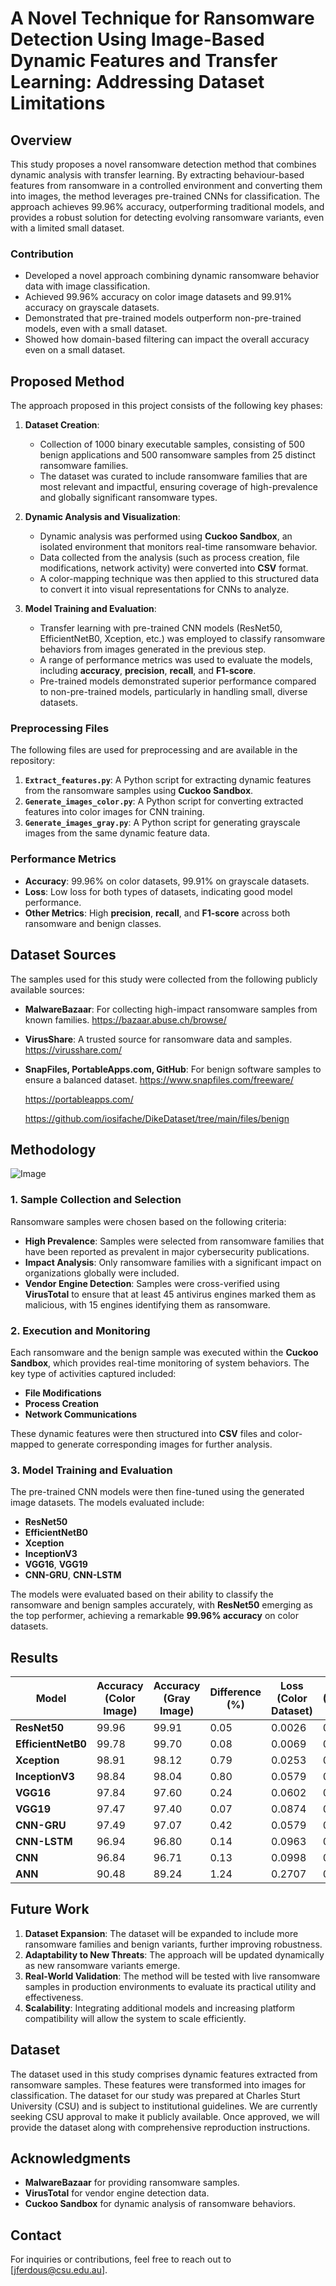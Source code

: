 # A Novel Technique for Ransomware Detection Using Image-Based Dynamic Features and Transfer Learning: Addressing Dataset Limitations 

## Overview
This study proposes a novel ransomware detection method that combines dynamic analysis with transfer learning. By extracting behaviour-based features from ransomware in a controlled environment and converting them into images, the method leverages pre-trained CNNs for classification. The approach achieves 99.96% accuracy, outperforming traditional models, and provides a robust solution for detecting evolving ransomware variants, even with a limited small dataset.

### Contribution
- Developed a novel approach combining dynamic ransomware behavior data with image classification.
- Achieved 99.96% accuracy on color image datasets and 99.91% accuracy on grayscale datasets.
- Demonstrated that pre-trained models outperform non-pre-trained models, even with a small dataset.
- Showed how domain-based filtering can impact the overall accuracy even on a small dataset.

## Proposed Method
The approach proposed in this project consists of the following key phases:

1. **Dataset Creation**:
   - Collection of 1000 binary executable samples, consisting of 500 benign applications and 500 ransomware samples from 25 distinct ransomware families.
   - The dataset was curated to include ransomware families that are most relevant and impactful, ensuring coverage of high-prevalence and globally significant ransomware types.
  
2. **Dynamic Analysis and Visualization**:
   - Dynamic analysis was performed using **Cuckoo Sandbox**, an isolated environment that monitors real-time ransomware behavior. 
   - Data collected from the analysis (such as process creation, file modifications, network activity) were converted into **CSV** format.
   - A color-mapping technique was then applied to this structured data to convert it into visual representations for CNNs to analyze.

3. **Model Training and Evaluation**:
   - Transfer learning with pre-trained CNN models (ResNet50, EfficientNetB0, Xception, etc.) was employed to classify ransomware behaviors from images generated in the previous step.
   - A range of performance metrics was used to evaluate the models, including **accuracy**, **precision**, **recall**, and **F1-score**.
   - Pre-trained models demonstrated superior performance compared to non-pre-trained models, particularly in handling small, diverse datasets.

### Preprocessing Files
The following files are used for preprocessing and are available in the repository:
1. **`Extract_features.py`**: A Python script for extracting dynamic features from the ransomware samples using **Cuckoo Sandbox**.
2. **`Generate_images_color.py`**: A Python script for converting extracted features into color images for CNN training.
3. **`Generate_images_gray.py`**: A Python script for generating grayscale images from the same dynamic feature data.

### Performance Metrics
- **Accuracy**: 99.96% on color datasets, 99.91% on grayscale datasets.
- **Loss**: Low loss for both types of datasets, indicating good model performance.
- **Other Metrics**: High **precision**, **recall**, and **F1-score** across both ransomware and benign classes.

## Dataset Sources
The samples used for this study were collected from the following publicly available sources:
- **MalwareBazaar**: For collecting high-impact ransomware samples from known families.
  https://bazaar.abuse.ch/browse/
- **VirusShare**: A trusted source for ransomware data and samples.
  https://virusshare.com/
- **SnapFiles, PortableApps.com, GitHub**: For benign software samples to ensure a balanced dataset.
  https://www.snapfiles.com/freeware/
  
  https://portableapps.com/
  
  https://github.com/iosifache/DikeDataset/tree/main/files/benign

## Methodology
![Image](https://github.com/user-attachments/assets/2ed7a6eb-fffa-4428-90fc-45287cf05315)
### 1. Sample Collection and Selection
Ransomware samples were chosen based on the following criteria:
- **High Prevalence**: Samples were selected from ransomware families that have been reported as prevalent in major cybersecurity publications.
- **Impact Analysis**: Only ransomware families with a significant impact on organizations globally were included.
- **Vendor Engine Detection**: Samples were cross-verified using **VirusTotal** to ensure that at least 45 antivirus engines marked them as malicious, with 15 engines identifying them as ransomware.

### 2. Execution and Monitoring
Each ransomware and the benign sample was executed within the **Cuckoo Sandbox**, which provides real-time monitoring of system behaviors. The key type of activities captured included:
- **File Modifications**
- **Process Creation**
- **Network Communications**

These dynamic features were then structured into **CSV** files and color-mapped to generate corresponding images for further analysis.

### 3. Model Training and Evaluation
The pre-trained CNN models were then fine-tuned using the generated image datasets. The models evaluated include:
- **ResNet50**
- **EfficientNetB0**
- **Xception**
- **InceptionV3**
- **VGG16**, **VGG19**
- **CNN-GRU**, **CNN-LSTM**

The models were evaluated based on their ability to classify the ransomware and benign samples accurately, with **ResNet50** emerging as the top performer, achieving a remarkable **99.96% accuracy** on color datasets.

## Results
| Model            | Accuracy (Color Image) | Accuracy (Gray Image) | Difference (%) | Loss (Color Dataset) | Loss (Grayscale Dataset) | Difference (%) |
|------------------|------------------------|-----------------------|----------------|----------------------|--------------------------|----------------|
| **ResNet50**      | 99.96                  | 99.91                 | 0.05           | 0.0026               | 0.0059                   | 0.0033         |
| **EfficientNetB0**| 99.78                  | 99.70                 | 0.08           | 0.0069               | 0.0167                   | 0.0098         |
| **Xception**      | 98.91                  | 98.12                 | 0.79           | 0.0253               | 0.0471                   | 0.0218         |
| **InceptionV3**   | 98.84                  | 98.04                 | 0.80           | 0.0579               | 0.1261                   | 0.0682         |
| **VGG16**         | 97.84                  | 97.60                 | 0.24           | 0.0602               | 0.1179                   | 0.0577         |
| **VGG19**         | 97.47                  | 97.40                 | 0.07           | 0.0874               | 0.1194                   | 0.0320         |
| **CNN-GRU**       | 97.49                  | 97.07                 | 0.42           | 0.0579               | 0.0680                   | 0.0101         |
| **CNN-LSTM**      | 96.94                  | 96.80                 | 0.14           | 0.0963               | 0.0807                   | -0.0156        |
| **CNN**           | 96.84                  | 96.71                 | 0.13           | 0.0998               | 0.1045                   | 0.0047         |
| **ANN**           | 90.48                  | 89.24                 | 1.24           | 0.2707               | 0.2853                   | 0.0146         |
## Future Work
1. **Dataset Expansion**: The dataset will be expanded to include more ransomware families and benign variants, further improving robustness.
2. **Adaptability to New Threats**: The approach will be updated dynamically as new ransomware variants emerge.
3. **Real-World Validation**: The method will be tested with live ransomware samples in production environments to evaluate its practical utility and effectiveness.
4. **Scalability**: Integrating additional models and increasing platform compatibility will allow the system to scale efficiently.

## Dataset
The dataset used in this study comprises dynamic features extracted from ransomware samples. These features were transformed into images for classification. The dataset for our study was prepared at Charles Sturt University (CSU) and is subject to institutional guidelines. We are currently seeking CSU approval to make it publicly available. Once approved, we will provide the dataset along with comprehensive reproduction instructions.

## Acknowledgments
- **MalwareBazaar** for providing ransomware samples.
- **VirusTotal** for vendor engine detection data.
- **Cuckoo Sandbox** for dynamic analysis of ransomware behaviors.
  
## Contact
For inquiries or contributions, feel free to reach out to [jferdous@csu.edu.au].

